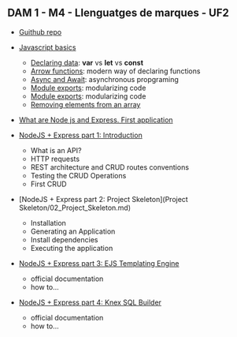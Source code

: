 ## DAM 1 - M4 - Llenguatges de marques - UF2
- [Guithub repo](https://github.com/jpgmahedero/DAM_M04)
- [Javascript basics](extras/javascript_basics.md)
  - [Declaring data](extras/javascript_basics.md#declaring-data): **var** vs **let** vs **const**
  - [Arrow functions](extras/javascript_basics.md#arrow-functions): modern way of declaring functions
  - [Async and Await](extras/javascript_basics.md#async-and-await): asynchronous propgraming
  - [Module exports](extras/javascript_basics.md#importing-and-creating-modules): modularizing code
  - [Module exports](extras/javascript_basics.md#): modularizing code
  - [Removing elements from an array](https://www.freecodecamp.org/news/how-to-remove-an-element-from-a-javascript-array-removing-a-specific-item-in-js/#remove-an-element-at-any-index-with-splice)

- [What are Node js and Express. First application](what_is_node_express_first_app.md)
<!-- - [What are Node js and Exprca less. First CRUD](https://github.com/jpgmahedero/DAM_M04/tree/main/docs/first%20crud)
-->

- [NodeJS + Express part 1: Introduction](Intro/01_NodeJS_Express_part_1__Introduction.md)

  - What is an API?
  - HTTP requests
  - REST architecture and CRUD routes conventions
  - Testing the CRUD Operations
  - First CRUD 

 
-  [NodeJS + Express part 2: Project Skeleton](Project Skeleton/02_Project_Skeleton.md)
   - Installation
   - Generating an Application
   - Install dependencies 
   - Executing the application
   
-  [NodeJS + Express part 3: EJS Templating Engine](EJS/ejs.md)
    - official documentation
    - how to...
- [NodeJS + Express part 4: Knex SQL Builder](knex/knex.md)
    - official documentation
    - how to...